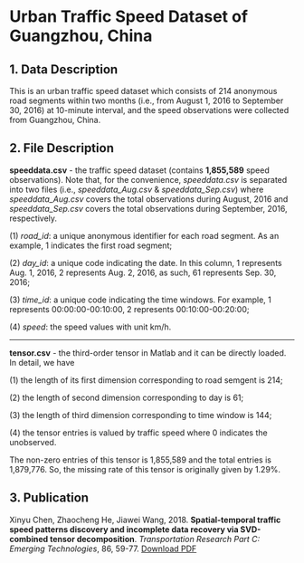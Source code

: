 # Urban Traffic Speed Dataset of Guangzhou, China
## 1. Data Description
This is an urban traffic speed dataset which consists of 214 anonymous road segments within two months (i.e., from August 1, 2016 to September 30, 2016) at 10-minute interval, and the speed observations were collected from Guangzhou, China.
## 2. File Description
**speeddata.csv** - the traffic speed dataset (contains **1,855,589** speed observations). Note that, for the convenience, *speeddata.csv* is separated into two files (i.e., *speeddata_Aug.csv* & *speeddata_Sep.csv*) where *speeddata_Aug.csv* covers the total observations during August, 2016 and *speeddata_Sep.csv* covers the total observations during September, 2016, respectively.

(1) *road_id*: a unique anonymous identifier for each road segment. As an example, 1 indicates the first road segment;

(2) *day_id*: a unique code indicating the date. In this column, 1 represents Aug. 1, 2016, 2 represents Aug. 2, 2016, as such, 61 represents Sep. 30, 2016;

(3) *time_id*: a unique code indicating the time windows. For example, 1 represents 00:00:00-00:10:00, 2 represents 00:10:00-00:20:00;

(4) *speed*: the speed values with unit km/h.

---------------------------
**tensor.csv** - the third-order tensor in Matlab and it can be directly loaded. In detail, we have

(1) the length of its first dimension corresponding to road semgent is 214;

(2) the length of second dimension corresponding to day is 61;

(3) the length of third dimension corresponding to time window is 144;

(4) the tensor entries is valued by traffic speed where 0 indicates the unobserved.

The non-zero entries of this tensor is 1,855,589 and the total entries is 1,879,776. So, the missing rate of this tensor is originally given by 1.29%.

## 3. Publication
Xinyu Chen, Zhaocheng He, Jiawei  Wang, 2018. **Spatial-temporal traffic speed patterns discovery and incomplete data recovery via SVD-combined tensor decomposition**. *Transportation Research Part C: Emerging Technologies*, 86, 59-77. [Download PDF](https://www.sciencedirect.com/science/article/pii/S0968090X17302966)
